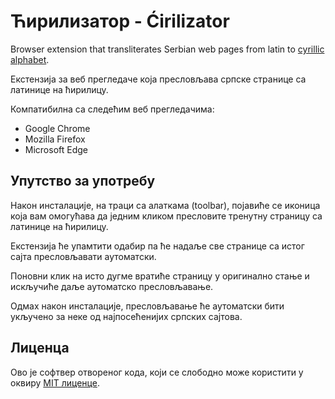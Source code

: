 # Ћирилизатор - Ćirilizator

Browser extension that transliterates Serbian web pages from latin to [cyrillic alphabet](https://en.wikipedia.org/wiki/Serbian_Cyrillic_alphabet).

Екстензија за веб прегледаче која пресловљава српске странице са латинице на ћирилицу.

Компатибилна са следећим веб прегледачима:
- Google Chrome
- Mozilla Firefox
- Microsoft Edge


## Упутство за употребу

Након инсталације, на траци са алаткама (toolbar), појавиће се иконица која вам омогућава да једним кликом пресловите тренутну страницу са латинице на ћирилицу. 

Екстензија ће упамтити одабир па ће надаље све странице са истог сајта пресловљавати аутоматски.

Поновни клик на исто дугме вратиће страницу у оригинално стање и искључиће даље аутоматско пресловљавање.

Одмах након инсталације, пресловљавање ће аутоматски бити укључено за неке од најпосећенијих српских сајтова.


## Лиценца

Ово је софтвер отвореног кода, који се слободно може користити у оквиру [MIT лиценце](LICENSE.md).